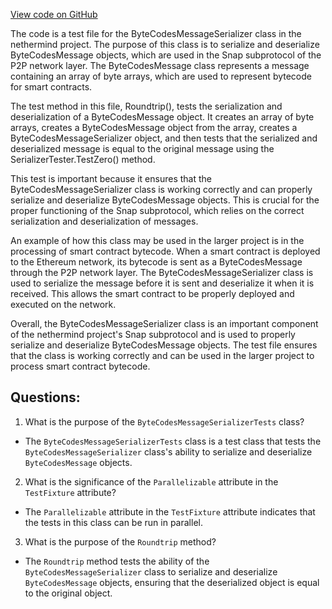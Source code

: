 [View code on GitHub](https://github.com/nethermindeth/nethermind/Nethermind.Network.Test/P2P/Subprotocols/Snap/Messages/ByteCodesMessageSerializerTests.cs)

The code is a test file for the ByteCodesMessageSerializer class in the nethermind project. The purpose of this class is to serialize and deserialize ByteCodesMessage objects, which are used in the Snap subprotocol of the P2P network layer. The ByteCodesMessage class represents a message containing an array of byte arrays, which are used to represent bytecode for smart contracts.

The test method in this file, Roundtrip(), tests the serialization and deserialization of a ByteCodesMessage object. It creates an array of byte arrays, creates a ByteCodesMessage object from the array, creates a ByteCodesMessageSerializer object, and then tests that the serialized and deserialized message is equal to the original message using the SerializerTester.TestZero() method.

This test is important because it ensures that the ByteCodesMessageSerializer class is working correctly and can properly serialize and deserialize ByteCodesMessage objects. This is crucial for the proper functioning of the Snap subprotocol, which relies on the correct serialization and deserialization of messages.

An example of how this class may be used in the larger project is in the processing of smart contract bytecode. When a smart contract is deployed to the Ethereum network, its bytecode is sent as a ByteCodesMessage through the P2P network layer. The ByteCodesMessageSerializer class is used to serialize the message before it is sent and deserialize it when it is received. This allows the smart contract to be properly deployed and executed on the network.

Overall, the ByteCodesMessageSerializer class is an important component of the nethermind project's Snap subprotocol and is used to properly serialize and deserialize ByteCodesMessage objects. The test file ensures that the class is working correctly and can be used in the larger project to process smart contract bytecode.
## Questions: 
 1. What is the purpose of the `ByteCodesMessageSerializerTests` class?
- The `ByteCodesMessageSerializerTests` class is a test class that tests the `ByteCodesMessageSerializer` class's ability to serialize and deserialize `ByteCodesMessage` objects.

2. What is the significance of the `Parallelizable` attribute in the `TestFixture` attribute?
- The `Parallelizable` attribute in the `TestFixture` attribute indicates that the tests in this class can be run in parallel.

3. What is the purpose of the `Roundtrip` method?
- The `Roundtrip` method tests the ability of the `ByteCodesMessageSerializer` class to serialize and deserialize `ByteCodesMessage` objects, ensuring that the deserialized object is equal to the original object.